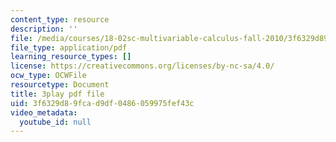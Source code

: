 ```yaml
---
content_type: resource
description: ''
file: /media/courses/18-02sc-multivariable-calculus-fall-2010/3f6329d89fcad9df0486059975fef43c_XZ1QwS1IKgw.pdf
file_type: application/pdf
learning_resource_types: []
license: https://creativecommons.org/licenses/by-nc-sa/4.0/
ocw_type: OCWFile
resourcetype: Document
title: 3play pdf file
uid: 3f6329d8-9fca-d9df-0486-059975fef43c
video_metadata:
  youtube_id: null
---
```

